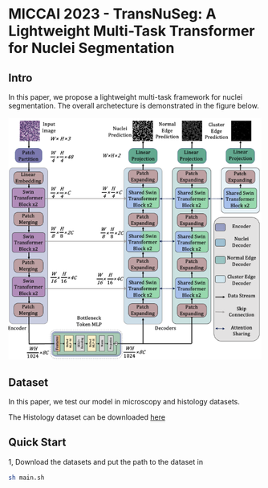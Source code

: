 # MICCAI 2023 - TransNuSeg: A Lightweight Multi-Task Transformer for Nuclei Segmentation

## Intro
In this paper, we propose a lightweight multi-task framework for nuclei segmentation. The overall archetecture is demonstrated in the figure below.

<p align="center">
  <img src="./model.png" />
</p>

## Dataset
In this paper, we test our model in microscopy and histology datasets.

The Histology dataset can be downloaded [here](https://www.kaggle.com/hjh415/ca25net)

## Quick Start
1, Download the datasets and put the path to the dataset in 

```bash
sh main.sh
```

